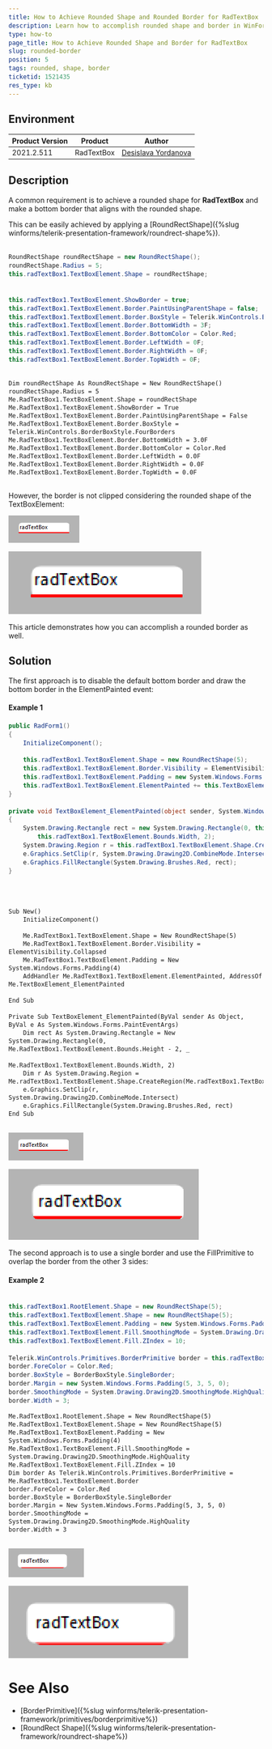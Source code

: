 ```yaml
---
title: How to Achieve Rounded Shape and Rounded Border for RadTextBox
description: Learn how to accomplish rounded shape and border in WinForms RadTextBox.
type: how-to
page_title: How to Achieve Rounded Shape and Border for RadTextBox
slug: rounded-border
position: 5
tags: rounded, shape, border
ticketid: 1521435
res_type: kb
---
```



## Environment
|Product Version|Product|Author|
|----|----|----|
|2021.2.511|RadTextBox|[Desislava Yordanova](https://www.telerik.com/blogs/author/desislava-yordanova)|

## Description

A common requirement is to achieve a rounded shape for **RadTextBox** and make a bottom border that aligns with the rounded shape.  

This can be easily achieved by applying a [RoundRectShape]({%slug winforms/telerik-presentation-framework/roundrect-shape%}).


````C#

RoundRectShape roundRectShape = new RoundRectShape();
roundRectShape.Radius = 5;
this.radTextBox1.TextBoxElement.Shape = roundRectShape; 


this.radTextBox1.TextBoxElement.ShowBorder = true;
this.radTextBox1.TextBoxElement.Border.PaintUsingParentShape = false; 
this.radTextBox1.TextBoxElement.Border.BoxStyle = Telerik.WinControls.BorderBoxStyle.FourBorders;
this.radTextBox1.TextBoxElement.Border.BottomWidth = 3F;
this.radTextBox1.TextBoxElement.Border.BottomColor = Color.Red;
this.radTextBox1.TextBoxElement.Border.LeftWidth = 0F;
this.radTextBox1.TextBoxElement.Border.RightWidth = 0F;
this.radTextBox1.TextBoxElement.Border.TopWidth = 0F;

````
````VB.NET

Dim roundRectShape As RoundRectShape = New RoundRectShape()
roundRectShape.Radius = 5
Me.RadTextBox1.TextBoxElement.Shape = roundRectShape
Me.RadTextBox1.TextBoxElement.ShowBorder = True
Me.RadTextBox1.TextBoxElement.Border.PaintUsingParentShape = False
Me.RadTextBox1.TextBoxElement.Border.BoxStyle = Telerik.WinControls.BorderBoxStyle.FourBorders
Me.RadTextBox1.TextBoxElement.Border.BottomWidth = 3.0F
Me.RadTextBox1.TextBoxElement.Border.BottomColor = Color.Red
Me.RadTextBox1.TextBoxElement.Border.LeftWidth = 0.0F
Me.RadTextBox1.TextBoxElement.Border.RightWidth = 0.0F
Me.RadTextBox1.TextBoxElement.Border.TopWidth = 0.0F


```` 

However, the border is not clipped considering the rounded shape of the TextBoxElement:

![rounded-border 001](images/rounded-border001.png)

![rounded-border 002](images/rounded-border002.png)

This article demonstrates how you can accomplish a rounded border as well.

## Solution

The first approach is to disable the default bottom border and draw the bottom border in the ElementPainted event:

#### Example 1

````C#
public RadForm1()
{
    InitializeComponent();

    this.radTextBox1.TextBoxElement.Shape = new RoundRectShape(5);
    this.radTextBox1.TextBoxElement.Border.Visibility = ElementVisibility.Collapsed;
    this.radTextBox1.TextBoxElement.Padding = new System.Windows.Forms.Padding(4); 
    this.radTextBox1.TextBoxElement.ElementPainted += this.TextBoxElement_ElementPainted; 
}

private void TextBoxElement_ElementPainted(object sender, System.Windows.Forms.PaintEventArgs e)
{
    System.Drawing.Rectangle rect = new System.Drawing.Rectangle(0, this.radTextBox1.TextBoxElement.Bounds.Height - 2,
        this.radTextBox1.TextBoxElement.Bounds.Width, 2);
    System.Drawing.Region r = this.radTextBox1.TextBoxElement.Shape.CreateRegion(this.radTextBox1.TextBoxElement.Bounds);
    e.Graphics.SetClip(r, System.Drawing.Drawing2D.CombineMode.Intersect);
    e.Graphics.FillRectangle(System.Drawing.Brushes.Red, rect);
}

 

````
````VB.NET

Sub New() 
    InitializeComponent()

    Me.RadTextBox1.TextBoxElement.Shape = New RoundRectShape(5)
    Me.RadTextBox1.TextBoxElement.Border.Visibility = ElementVisibility.Collapsed
    Me.RadTextBox1.TextBoxElement.Padding = New System.Windows.Forms.Padding(4)
    AddHandler Me.RadTextBox1.TextBoxElement.ElementPainted, AddressOf Me.TextBoxElement_ElementPainted

End Sub

Private Sub TextBoxElement_ElementPainted(ByVal sender As Object, ByVal e As System.Windows.Forms.PaintEventArgs)
    Dim rect As System.Drawing.Rectangle = New System.Drawing.Rectangle(0, Me.RadTextBox1.TextBoxElement.Bounds.Height - 2, _
                                                                        Me.RadTextBox1.TextBoxElement.Bounds.Width, 2)
    Dim r As System.Drawing.Region = Me.radTextBox1.TextBoxElement.Shape.CreateRegion(Me.radTextBox1.TextBoxElement.Bounds)
    e.Graphics.SetClip(r, System.Drawing.Drawing2D.CombineMode.Intersect)
    e.Graphics.FillRectangle(System.Drawing.Brushes.Red, rect)
End Sub


```` 

![rounded-border 003](images/rounded-border003.png)

![rounded-border 004](images/rounded-border004.png)

The second approach is to use a single border and use the FillPrimitive to overlap the border from the other 3 sides:

#### Example 2

````C#

this.radTextBox1.RootElement.Shape = new RoundRectShape(5);
this.radTextBox1.TextBoxElement.Shape = new RoundRectShape(5);
this.radTextBox1.TextBoxElement.Padding = new System.Windows.Forms.Padding(4); 
this.radTextBox1.TextBoxElement.Fill.SmoothingMode = System.Drawing.Drawing2D.SmoothingMode.HighQuality;
this.radTextBox1.TextBoxElement.Fill.ZIndex = 10;

Telerik.WinControls.Primitives.BorderPrimitive border = this.radTextBox1.TextBoxElement.Border;
border.ForeColor = Color.Red;
border.BoxStyle = BorderBoxStyle.SingleBorder;
border.Margin = new System.Windows.Forms.Padding(5, 3, 5, 0);
border.SmoothingMode = System.Drawing.Drawing2D.SmoothingMode.HighQuality;
border.Width = 3;

````
````VB.NET
Me.RadTextBox1.RootElement.Shape = New RoundRectShape(5)
Me.RadTextBox1.TextBoxElement.Shape = New RoundRectShape(5)
Me.RadTextBox1.TextBoxElement.Padding = New System.Windows.Forms.Padding(4)
Me.RadTextBox1.TextBoxElement.Fill.SmoothingMode = System.Drawing.Drawing2D.SmoothingMode.HighQuality
Me.RadTextBox1.TextBoxElement.Fill.ZIndex = 10
Dim border As Telerik.WinControls.Primitives.BorderPrimitive = Me.RadTextBox1.TextBoxElement.Border
border.ForeColor = Color.Red
border.BoxStyle = BorderBoxStyle.SingleBorder
border.Margin = New System.Windows.Forms.Padding(5, 3, 5, 0)
border.SmoothingMode = System.Drawing.Drawing2D.SmoothingMode.HighQuality
border.Width = 3


```` 

![rounded-border 005](images/rounded-border005.png)

![rounded-border 006](images/rounded-border006.png)
 

# See Also

* [BorderPrimitive]({%slug winforms/telerik-presentation-framework/primitives/borderprimitive%})
* [RoundRect Shape]({%slug winforms/telerik-presentation-framework/roundrect-shape%})

